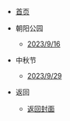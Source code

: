 <!-- _sidebar.md -->

* [首页](/README.md)

* 朝阳公园
	* [2023/9/16](/朝阳公园/朝阳公园.md)

* 中秋节
	* [2023/9/29](/旅游/颐和园.md)

* 返回
	* [返回封面](/返回封面/结语.md)


	

